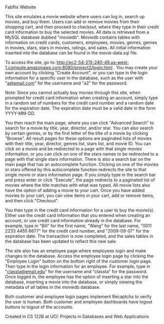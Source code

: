 Fabflix Website

This site emulates a movie website where users can log in, search up movies, and buy them.
Users can add or remove movies from their shopping cart, and then proceed to checkout, where they 
type in their credit card information to buy the selected movies. All data is retrieved from a MySQL
database dubbed "moviedb". Moviedb contains tables with information on credit cards, customers,
employees, movies, genres, genres in movies, stars, stars in movies, ratings, and sales. All initial
information inserted into the database can be found in the movie-data.sql file.

To access the site, go to: http://ec2-54-215-240-49.us-west-1.compute.amazonaws.com:8080/project2/login.html
. You may create your own account by clicking "Create Account", or you can type in the login information for a specific user in the database, 
such as the user with "a@email.com" for the username and "a2" for the password. 

Note: Since you cannot actually buy movies through this site, when prompted for credit card information when creating
an account, simply type in a random set of numbers for the credit card number and a random date for the expiration date.
The expiration date must be a valid date in the form YYYY-MM-DD.

You then reach the main page, where you can click "Advanced Search" to search for a movie by title, year, director, 
and/or star. You can also search by certain genres, or by the first letter of the title of a movie by clicking 
"Browse". All result pages for these options are paginated lists of movies with their title, year, director, 
genres list, stars list, and movie ID. You can click on a movie and be redirected to a page with that single 
movies information, or you can click on one of the stars names to be redirected to a page with that single 
stars information. There is also a search bar on the main page that has an autocomplete function. Clicking 
on one of the movies or stars offered by this autocomplete function redirects the site to that single movie 
or stars information page. If you simply type in the search bar and press enter or click "Execute", the page 
redirects to a paginated list of movies where the title matches with what was typed. All movie lists also have 
the option of adding a movie to your cart. Once you have added movies to your cart, you can view items in your 
cart, add or remove items, and then click "Checkout". 

You then type in the credit card information for a user to buy the movie(s). Either use the credit card information that you entered when creating
an account, or use credit card information already in the database. For example, type in "Bill" for the first name,
"Wang" for the last name, "0011 2233 4455 6677" for the credit card number, and "2009-09-07" for the expiration 
date. The transaction is now completed, and the sales tables in the database has been updated to reflect this
new sale.

The site also has an employee page where employees login and make changes to the database.
Access the employee login page by clicking the "Employee Login" button on the bottom right of the customer login page.
Then type in the login information for an employee. For example, type in "classta@email.edu" for the username
and "classta" for the password. Once logged in, the employee has the option of inserting a star into the 
database, inserting a movie into the database, or simply viewing the metadata of all tables in the moviedb
database.

Both customer and employee login pages implement Recaptcha to verify the user is human.
Both customer and employee dashboards have logout buttons to logout of the accounts.

Created in CS 122B at UCI: Projects in Databases and Web Applications
